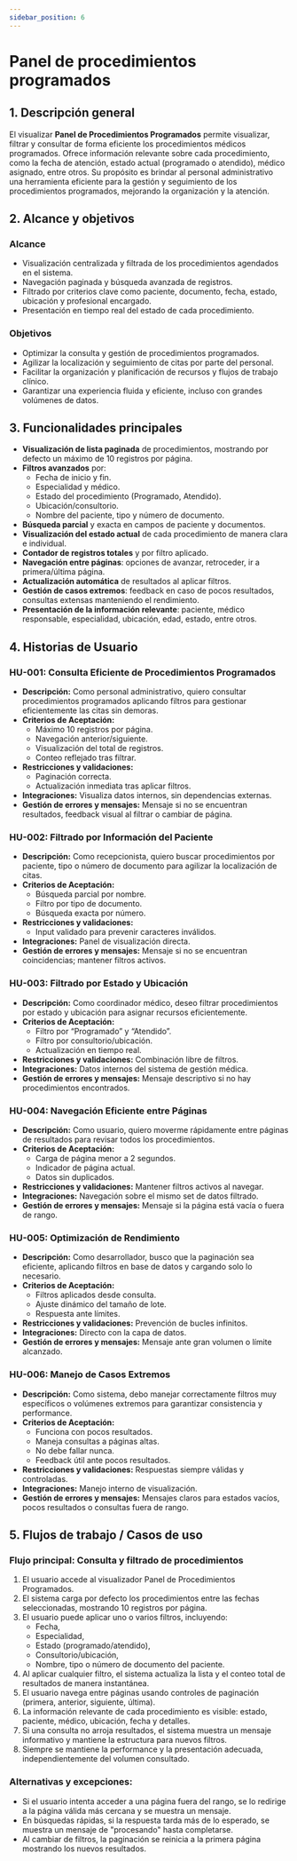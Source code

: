 ```yaml
---
sidebar_position: 6
---
```


# Panel de procedimientos programados

## 1. Descripción general

El visualizar  **Panel de Procedimientos Programados** permite visualizar, filtrar y consultar de forma eficiente los procedimientos médicos programados. Ofrece información relevante sobre cada procedimiento, como la fecha de atención, estado actual (programado o atendido), médico asignado, entre otros. Su propósito es brindar al personal administrativo una herramienta eficiente para la gestión y seguimiento de los procedimientos programados, mejorando la organización y la atención.

## 2. Alcance y objetivos

### Alcance
- Visualización centralizada y filtrada de los procedimientos agendados en el sistema.
- Navegación paginada y búsqueda avanzada de registros.
- Filtrado por criterios clave como paciente, documento, fecha, estado, ubicación y profesional encargado.
- Presentación en tiempo real del estado de cada procedimiento.

### Objetivos
- Optimizar la consulta y gestión de procedimientos programados.
- Agilizar la localización y seguimiento de citas por parte del personal.
- Facilitar la organización y planificación de recursos y flujos de trabajo clínico.
- Garantizar una experiencia fluida y eficiente, incluso con grandes volúmenes de datos.

## 3. Funcionalidades principales

- **Visualización de lista paginada** de procedimientos, mostrando por defecto un máximo de 10 registros por página.
- **Filtros avanzados** por:
  - Fecha de inicio y fin.
  - Especialidad y médico.
  - Estado del procedimiento (Programado, Atendido).
  - Ubicación/consultorio.
  - Nombre del paciente, tipo y número de documento.
- **Búsqueda parcial** y exacta en campos de paciente y documentos.
- **Visualización del estado actual** de cada procedimiento de manera clara e individual.
- **Contador de registros totales** y por filtro aplicado.
- **Navegación entre páginas**: opciones de avanzar, retroceder, ir a primera/última página.
- **Actualización automática** de resultados al aplicar filtros.
- **Gestión de casos extremos**: feedback en caso de pocos resultados, consultas extensas manteniendo el rendimiento.
- **Presentación de la información relevante**: paciente, médico responsable, especialidad, ubicación, edad, estado, entre otros.

## 4. Historias de Usuario

### HU-001: Consulta Eficiente de Procedimientos Programados
- **Descripción:** Como personal administrativo, quiero consultar procedimientos programados aplicando filtros para gestionar eficientemente las citas sin demoras.
- **Criterios de Aceptación:** 
  - Máximo 10 registros por página.
  - Navegación anterior/siguiente.
  - Visualización del total de registros.
  - Conteo reflejado tras filtrar.
- **Restricciones y validaciones:** 
  - Paginación correcta.
  - Actualización inmediata tras aplicar filtros.
- **Integraciones:** Visualiza datos internos, sin dependencias externas.
- **Gestión de errores y mensajes:** Mensaje si no se encuentran resultados, feedback visual al filtrar o cambiar de página.

### HU-002: Filtrado por Información del Paciente
- **Descripción:** Como recepcionista, quiero buscar procedimientos por paciente, tipo o número de documento para agilizar la localización de citas.
- **Criterios de Aceptación:** 
  - Búsqueda parcial por nombre.
  - Filtro por tipo de documento.
  - Búsqueda exacta por número.
- **Restricciones y validaciones:** 
  - Input validado para prevenir caracteres inválidos.
- **Integraciones:** Panel de visualización directa.
- **Gestión de errores y mensajes:** Mensaje si no se encuentran coincidencias; mantener filtros activos.

### HU-003: Filtrado por Estado y Ubicación
- **Descripción:** Como coordinador médico, deseo filtrar procedimientos por estado y ubicación para asignar recursos eficientemente.
- **Criterios de Aceptación:** 
  - Filtro por “Programado” y “Atendido”.
  - Filtro por consultorio/ubicación.
  - Actualización en tiempo real.
- **Restricciones y validaciones:** Combinación libre de filtros.
- **Integraciones:** Datos internos del sistema de gestión médica.
- **Gestión de errores y mensajes:** Mensaje descriptivo si no hay procedimientos encontrados.

### HU-004: Navegación Eficiente entre Páginas
- **Descripción:** Como usuario, quiero moverme rápidamente entre páginas de resultados para revisar todos los procedimientos.
- **Criterios de Aceptación:** 
  - Carga de página menor a 2 segundos.
  - Indicador de página actual.
  - Datos sin duplicados.
- **Restricciones y validaciones:** Mantener filtros activos al navegar.
- **Integraciones:** Navegación sobre el mismo set de datos filtrado.
- **Gestión de errores y mensajes:** Mensaje si la página está vacía o fuera de rango.

### HU-005: Optimización de Rendimiento
- **Descripción:** Como desarrollador, busco que la paginación sea eficiente, aplicando filtros en base de datos y cargando solo lo necesario.
- **Criterios de Aceptación:** 
  - Filtros aplicados desde consulta.
  - Ajuste dinámico del tamaño de lote.
  - Respuesta ante límites.
- **Restricciones y validaciones:** Prevención de bucles infinitos.
- **Integraciones:** Directo con la capa de datos.
- **Gestión de errores y mensajes:** Mensaje ante gran volumen o límite alcanzado.

### HU-006: Manejo de Casos Extremos
- **Descripción:** Como sistema, debo manejar correctamente filtros muy específicos o volúmenes extremos para garantizar consistencia y performance.
- **Criterios de Aceptación:** 
  - Funciona con pocos resultados.
  - Maneja consultas a páginas altas.
  - No debe fallar nunca.
  - Feedback útil ante pocos resultados.
- **Restricciones y validaciones:** Respuestas siempre válidas y controladas.
- **Integraciones:** Manejo interno de visualización.
- **Gestión de errores y mensajes:** Mensajes claros para estados vacíos, pocos resultados o consultas fuera de rango.

## 5. Flujos de trabajo / Casos de uso

### Flujo principal: Consulta y filtrado de procedimientos

1. El usuario accede al visualizador Panel de Procedimientos Programados.
2. El sistema carga por defecto los procedimientos entre las fechas seleccionadas, mostrando 10 registros por página.
3. El usuario puede aplicar uno o varios filtros, incluyendo:
    - Fecha,
    - Especialidad,
    - Estado (programado/atendido),
    - Consultorio/ubicación,
    - Nombre, tipo o número de documento del paciente.
4. Al aplicar cualquier filtro, el sistema actualiza la lista y el conteo total de resultados de manera instantánea.
5. El usuario navega entre páginas usando controles de paginación (primera, anterior, siguiente, última).
6. La información relevante de cada procedimiento es visible: estado, paciente, médico, ubicación, fecha y detalles.
7. Si una consulta no arroja resultados, el sistema muestra un mensaje informativo y mantiene la estructura para nuevos filtros.
8. Siempre se mantiene la performance y la presentación adecuada, independientemente del volumen consultado.

### Alternativas y excepciones:
- Si el usuario intenta acceder a una página fuera del rango, se lo redirige a la página válida más cercana y se muestra un mensaje.
- En búsquedas rápidas, si la respuesta tarda más de lo esperado, se muestra un mensaje de "procesando" hasta completarse.
- Al cambiar de filtros, la paginación se reinicia a la primera página mostrando los nuevos resultados.